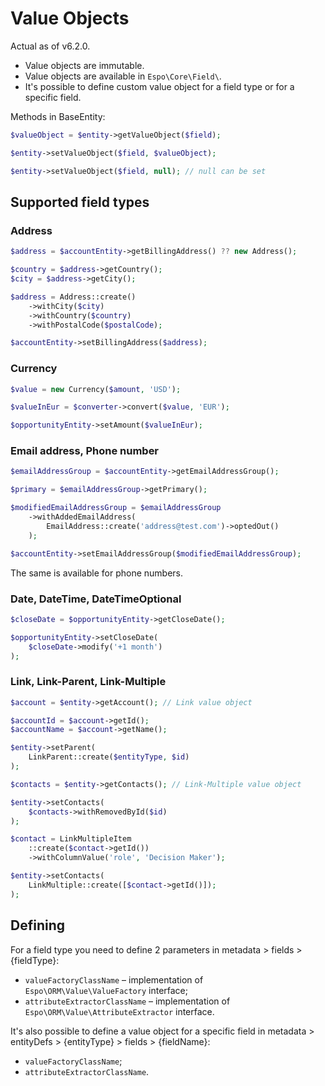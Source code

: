 # Value Objects

Actual as of v6.2.0.

* Value objects are immutable.
* Value objects are available in `Espo\Core\Field\`.
* It's possible to define custom value object for a field type or for a specific field.

Methods in BaseEntity:

```php
$valueObject = $entity->getValueObject($field);

$entity->setValueObject($field, $valueObject);

$entity->setValueObject($field, null); // null can be set
```

## Supported field types

### Address

```php
$address = $accountEntity->getBillingAddress() ?? new Address();

$country = $address->getCountry();
$city = $address->getCity();
```

```php
$address = Address::create()
    ->withCity($city)
    ->withCountry($country)
    ->withPostalCode($postalCode);

$accountEntity->setBillingAddress($address);
```

### Currency

```php
$value = new Currency($amount, 'USD');

$valueInEur = $converter->convert($value, 'EUR');

$opportunityEntity->setAmount($valueInEur);
```

### Email address, Phone number

```php
$emailAddressGroup = $accountEntity->getEmailAddressGroup();

$primary = $emailAddressGroup->getPrimary();

$modifiedEmailAddressGroup = $emailAddressGroup
    ->withAddedEmailAddress(
        EmailAddress::create('address@test.com')->optedOut()
    );

$accountEntity->setEmailAddressGroup($modifiedEmailAddressGroup);
```

The same is available for phone numbers.

### Date, DateTime, DateTimeOptional

```php
$closeDate = $opportunityEntity->getCloseDate();

$opportunityEntity->setCloseDate(
    $closeDate->modify('+1 month')
);
```

### Link, Link-Parent, Link-Multiple

```php
$account = $entity->getAccount(); // Link value object

$accountId = $account->getId();
$accountName = $account->getName();
```

```php
$entity->setParent(
    LinkParent::create($entityType, $id)
);
```

```php
$contacts = $entity->getContacts(); // Link-Multiple value object

$entity->setContacts(
    $contacts->withRemovedById($id)
);
```

```php
$contact = LinkMultipleItem
    ::create($contact->getId())
    ->withColumnValue('role', 'Decision Maker');

$entity->setContacts(
    LinkMultiple::create([$contact->getId()]);
);
```

## Defining

For a field type you need to define 2 parameters in metadata > fields > {fieldType}:

* `valueFactoryClassName` – implementation of `Espo\ORM\Value\ValueFactory` interface;
* `attributeExtractorClassName` – implementation of `Espo\ORM\Value\AttributeExtractor` interface.

It's also possible to define a value object for a specific field in metadata > entityDefs > {entityType} > fields > {fieldName}:

* `valueFactoryClassName`;
* `attributeExtractorClassName`.

